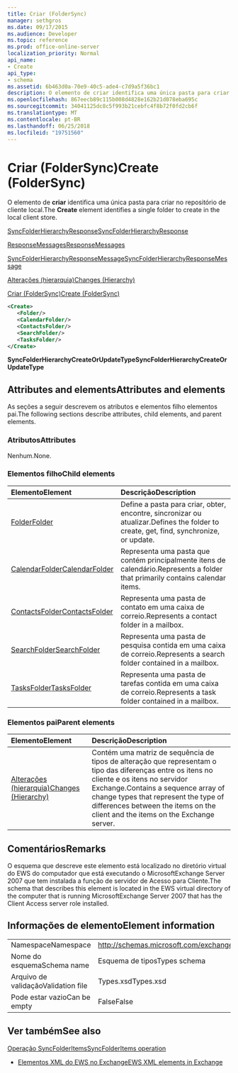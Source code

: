 ```yaml
---
title: Criar (FolderSync)
manager: sethgros
ms.date: 09/17/2015
ms.audience: Developer
ms.topic: reference
ms.prod: office-online-server
localization_priority: Normal
api_name:
- Create
api_type:
- schema
ms.assetid: 6b463d0a-70e9-40c5-ade4-c7d9a5f36bc1
description: O elemento de criar identifica uma única pasta para criar no repositório de cliente local.
ms.openlocfilehash: 867eecb89c115b008d4828e162b21d078eba695c
ms.sourcegitcommit: 34041125dc8c5f993b21cebfc4f8b72f0fd2cb6f
ms.translationtype: MT
ms.contentlocale: pt-BR
ms.lasthandoff: 06/25/2018
ms.locfileid: "19751560"
---
```

# <a name="create-foldersync"></a><span data-ttu-id="f0b7d-103">Criar (FolderSync)</span><span class="sxs-lookup"><span data-stu-id="f0b7d-103">Create (FolderSync)</span></span>

<span data-ttu-id="f0b7d-104">O elemento de **criar** identifica uma única pasta para criar no repositório de cliente local.</span><span class="sxs-lookup"><span data-stu-id="f0b7d-104">The **Create** element identifies a single folder to create in the local client store.</span></span> 
  
[<span data-ttu-id="f0b7d-105">SyncFolderHierarchyResponse</span><span class="sxs-lookup"><span data-stu-id="f0b7d-105">SyncFolderHierarchyResponse</span></span>](syncfolderhierarchyresponse.md)
  
[<span data-ttu-id="f0b7d-106">ResponseMessages</span><span class="sxs-lookup"><span data-stu-id="f0b7d-106">ResponseMessages</span></span>](responsemessages.md)
  
[<span data-ttu-id="f0b7d-107">SyncFolderHierarchyResponseMessage</span><span class="sxs-lookup"><span data-stu-id="f0b7d-107">SyncFolderHierarchyResponseMessage</span></span>](syncfolderhierarchyresponsemessage.md)
  
[<span data-ttu-id="f0b7d-108">Alterações (hierarquia)</span><span class="sxs-lookup"><span data-stu-id="f0b7d-108">Changes (Hierarchy)</span></span>](changes-hierarchy.md)
  
[<span data-ttu-id="f0b7d-109">Criar (FolderSync)</span><span class="sxs-lookup"><span data-stu-id="f0b7d-109">Create (FolderSync)</span></span>](create-foldersync.md)
  
```xml
<Create>
   <Folder/>
   <CalendarFolder/>
   <ContactsFolder/>
   <SearchFolder/>
   <TasksFolder/>
</Create>
```

 <span data-ttu-id="f0b7d-110">**SyncFolderHierarchyCreateOrUpdateType**</span><span class="sxs-lookup"><span data-stu-id="f0b7d-110">**SyncFolderHierarchyCreateOrUpdateType**</span></span>
## <a name="attributes-and-elements"></a><span data-ttu-id="f0b7d-111">Attributes and elements</span><span class="sxs-lookup"><span data-stu-id="f0b7d-111">Attributes and elements</span></span>

<span data-ttu-id="f0b7d-112">As seções a seguir descrevem os atributos e elementos filho elementos pai.</span><span class="sxs-lookup"><span data-stu-id="f0b7d-112">The following sections describe attributes, child elements, and parent elements.</span></span>
  
### <a name="attributes"></a><span data-ttu-id="f0b7d-113">Atributos</span><span class="sxs-lookup"><span data-stu-id="f0b7d-113">Attributes</span></span>

<span data-ttu-id="f0b7d-114">Nenhum.</span><span class="sxs-lookup"><span data-stu-id="f0b7d-114">None.</span></span>
  
### <a name="child-elements"></a><span data-ttu-id="f0b7d-115">Elementos filho</span><span class="sxs-lookup"><span data-stu-id="f0b7d-115">Child elements</span></span>

|<span data-ttu-id="f0b7d-116">**Elemento**</span><span class="sxs-lookup"><span data-stu-id="f0b7d-116">**Element**</span></span>|<span data-ttu-id="f0b7d-117">**Descrição**</span><span class="sxs-lookup"><span data-stu-id="f0b7d-117">**Description**</span></span>|
|:-----|:-----|
|[<span data-ttu-id="f0b7d-118">Folder</span><span class="sxs-lookup"><span data-stu-id="f0b7d-118">Folder</span></span>](folder.md) <br/> |<span data-ttu-id="f0b7d-119">Define a pasta para criar, obter, encontre, sincronizar ou atualizar.</span><span class="sxs-lookup"><span data-stu-id="f0b7d-119">Defines the folder to create, get, find, synchronize, or update.</span></span>  <br/> |
|[<span data-ttu-id="f0b7d-120">CalendarFolder</span><span class="sxs-lookup"><span data-stu-id="f0b7d-120">CalendarFolder</span></span>](calendarfolder.md) <br/> |<span data-ttu-id="f0b7d-121">Representa uma pasta que contém principalmente itens de calendário.</span><span class="sxs-lookup"><span data-stu-id="f0b7d-121">Represents a folder that primarily contains calendar items.</span></span>  <br/> |
|[<span data-ttu-id="f0b7d-122">ContactsFolder</span><span class="sxs-lookup"><span data-stu-id="f0b7d-122">ContactsFolder</span></span>](contactsfolder.md) <br/> |<span data-ttu-id="f0b7d-123">Representa uma pasta de contato em uma caixa de correio.</span><span class="sxs-lookup"><span data-stu-id="f0b7d-123">Represents a contact folder in a mailbox.</span></span>  <br/> |
|[<span data-ttu-id="f0b7d-124">SearchFolder</span><span class="sxs-lookup"><span data-stu-id="f0b7d-124">SearchFolder</span></span>](searchfolder.md) <br/> |<span data-ttu-id="f0b7d-125">Representa uma pasta de pesquisa contida em uma caixa de correio.</span><span class="sxs-lookup"><span data-stu-id="f0b7d-125">Represents a search folder contained in a mailbox.</span></span>  <br/> |
|[<span data-ttu-id="f0b7d-126">TasksFolder</span><span class="sxs-lookup"><span data-stu-id="f0b7d-126">TasksFolder</span></span>](tasksfolder.md) <br/> |<span data-ttu-id="f0b7d-127">Representa uma pasta de tarefas contida em uma caixa de correio.</span><span class="sxs-lookup"><span data-stu-id="f0b7d-127">Represents a task folder contained in a mailbox.</span></span>  <br/> |
   
### <a name="parent-elements"></a><span data-ttu-id="f0b7d-128">Elementos pai</span><span class="sxs-lookup"><span data-stu-id="f0b7d-128">Parent elements</span></span>

|<span data-ttu-id="f0b7d-129">**Elemento**</span><span class="sxs-lookup"><span data-stu-id="f0b7d-129">**Element**</span></span>|<span data-ttu-id="f0b7d-130">**Descrição**</span><span class="sxs-lookup"><span data-stu-id="f0b7d-130">**Description**</span></span>|
|:-----|:-----|
|[<span data-ttu-id="f0b7d-131">Alterações (hierarquia)</span><span class="sxs-lookup"><span data-stu-id="f0b7d-131">Changes (Hierarchy)</span></span>](changes-hierarchy.md) <br/> |<span data-ttu-id="f0b7d-132">Contém uma matriz de sequência de tipos de alteração que representam o tipo das diferenças entre os itens no cliente e os itens no servidor Exchange.</span><span class="sxs-lookup"><span data-stu-id="f0b7d-132">Contains a sequence array of change types that represent the type of differences between the items on the client and the items on the Exchange server.</span></span>  <br/> |
   
## <a name="remarks"></a><span data-ttu-id="f0b7d-133">Comentários</span><span class="sxs-lookup"><span data-stu-id="f0b7d-133">Remarks</span></span>

<span data-ttu-id="f0b7d-134">O esquema que descreve este elemento está localizado no diretório virtual do EWS do computador que está executando o MicrosoftExchange Server 2007 que tem instalada a função de servidor de Acesso para Cliente.</span><span class="sxs-lookup"><span data-stu-id="f0b7d-134">The schema that describes this element is located in the EWS virtual directory of the computer that is running MicrosoftExchange Server 2007 that has the Client Access server role installed.</span></span>
  
## <a name="element-information"></a><span data-ttu-id="f0b7d-135">Informações de elemento</span><span class="sxs-lookup"><span data-stu-id="f0b7d-135">Element information</span></span>

|||
|:-----|:-----|
|<span data-ttu-id="f0b7d-136">Namespace</span><span class="sxs-lookup"><span data-stu-id="f0b7d-136">Namespace</span></span>  <br/> |http://schemas.microsoft.com/exchange/services/2006/types  <br/> |
|<span data-ttu-id="f0b7d-137">Nome do esquema</span><span class="sxs-lookup"><span data-stu-id="f0b7d-137">Schema name</span></span>  <br/> |<span data-ttu-id="f0b7d-138">Esquema de tipos</span><span class="sxs-lookup"><span data-stu-id="f0b7d-138">Types schema</span></span>  <br/> |
|<span data-ttu-id="f0b7d-139">Arquivo de validação</span><span class="sxs-lookup"><span data-stu-id="f0b7d-139">Validation file</span></span>  <br/> |<span data-ttu-id="f0b7d-140">Types.xsd</span><span class="sxs-lookup"><span data-stu-id="f0b7d-140">Types.xsd</span></span>  <br/> |
|<span data-ttu-id="f0b7d-141">Pode estar vazio</span><span class="sxs-lookup"><span data-stu-id="f0b7d-141">Can be empty</span></span>  <br/> |<span data-ttu-id="f0b7d-142">False</span><span class="sxs-lookup"><span data-stu-id="f0b7d-142">False</span></span>  <br/> |
   
## <a name="see-also"></a><span data-ttu-id="f0b7d-143">Ver também</span><span class="sxs-lookup"><span data-stu-id="f0b7d-143">See also</span></span>



[<span data-ttu-id="f0b7d-144">Operação SyncFolderItems</span><span class="sxs-lookup"><span data-stu-id="f0b7d-144">SyncFolderItems operation</span></span>](syncfolderitems-operation.md)


- [<span data-ttu-id="f0b7d-145">Elementos XML do EWS no Exchange</span><span class="sxs-lookup"><span data-stu-id="f0b7d-145">EWS XML elements in Exchange</span></span>](ews-xml-elements-in-exchange.md)

